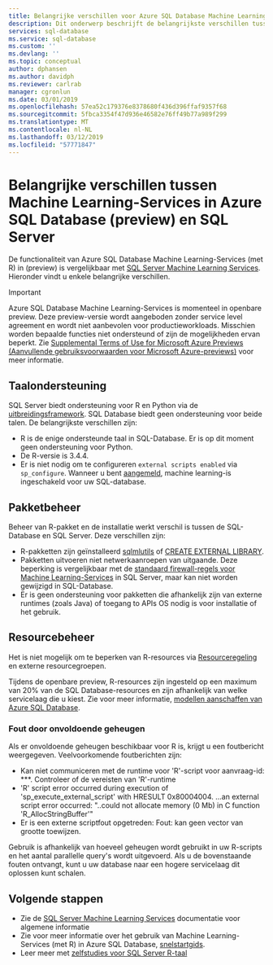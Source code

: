 ```yaml
---
title: Belangrijke verschillen voor Azure SQL Database Machine Learning-Services (preview)
description: Dit onderwerp beschrijft de belangrijkste verschillen tussen Azure SQL Database Machine Learning-Services (met R) en SQL Server Machine Learning-Services.
services: sql-database
ms.service: sql-database
ms.custom: ''
ms.devlang: ''
ms.topic: conceptual
author: dphansen
ms.author: davidph
ms.reviewer: carlrab
manager: cgronlun
ms.date: 03/01/2019
ms.openlocfilehash: 57ea52c179376e8378680f436d396ffaf9357f68
ms.sourcegitcommit: 5fbca3354f47d936e46582e76ff49b77a989f299
ms.translationtype: MT
ms.contentlocale: nl-NL
ms.lasthandoff: 03/12/2019
ms.locfileid: "57771847"
---
```

# <a name="key-differences-between-machine-learning-services-in-azure-sql-database-preview-and-sql-server"></a>Belangrijke verschillen tussen Machine Learning-Services in Azure SQL Database (preview) en SQL Server

De functionaliteit van Azure SQL Database Machine Learning-Services (met R) in (preview) is vergelijkbaar met [SQL Server Machine Learning Services](https://docs.microsoft.com/sql/advanced-analytics/what-is-sql-server-machine-learning). Hieronder vindt u enkele belangrijke verschillen.

> [!IMPORTANT]
> Azure SQL Database Machine Learning-Services is momenteel in openbare preview.
> Deze preview-versie wordt aangeboden zonder service level agreement en wordt niet aanbevolen voor productieworkloads. Misschien worden bepaalde functies niet ondersteund of zijn de mogelijkheden ervan beperkt.
> Zie [Supplemental Terms of Use for Microsoft Azure Previews (Aanvullende gebruiksvoorwaarden voor Microsoft Azure-previews)](https://azure.microsoft.com/support/legal/preview-supplemental-terms/) voor meer informatie.

## <a name="language-support"></a>Taalondersteuning

SQL Server biedt ondersteuning voor R en Python via de [uitbreidingsframework](https://docs.microsoft.com/sql/advanced-analytics/concepts/extensibility-framework). SQL Database biedt geen ondersteuning voor beide talen. De belangrijkste verschillen zijn:

- R is de enige ondersteunde taal in SQL-Database. Er is op dit moment geen ondersteuning voor Python.
- De R-versie is 3.4.4.
- Er is niet nodig om te configureren `external scripts enabled` via `sp_configure`. Wanneer u bent [aangemeld](sql-database-machine-learning-services-overview.md#signup), machine learning-is ingeschakeld voor uw SQL-database.

## <a name="package-management"></a>Pakketbeheer

Beheer van R-pakket en de installatie werkt verschil is tussen de SQL-Database en SQL Server. Deze verschillen zijn:

- R-pakketten zijn geïnstalleerd [sqlmlutils](https://github.com/Microsoft/sqlmlutils) of [CREATE EXTERNAL LIBRARY](https://docs.microsoft.com/sql/t-sql/statements/create-external-library-transact-sql).
- Pakketten uitvoeren niet netwerkaanroepen van uitgaande. Deze beperking is vergelijkbaar met de [standaard firewall-regels voor Machine Learning-Services](https://docs.microsoft.com//sql/advanced-analytics/security/firewall-configuration) in SQL Server, maar kan niet worden gewijzigd in SQL-Database.
- Er is geen ondersteuning voor pakketten die afhankelijk zijn van externe runtimes (zoals Java) of toegang to APIs OS nodig is voor installatie of het gebruik.

## <a name="resource-governance"></a>Resourcebeheer

Het is niet mogelijk om te beperken van R-resources via [Resourceregeling](https://docs.microsoft.com/sql/relational-databases/resource-governor/resource-governor) en externe resourcegroepen.

Tijdens de openbare preview, R-resources zijn ingesteld op een maximum van 20% van de SQL Database-resources en zijn afhankelijk van welke servicelaag die u kiest. Zie voor meer informatie, [modellen aanschaffen van Azure SQL Database](https://docs.microsoft.com/azure/sql-database/sql-database-service-tiers).

### <a name="insufficient-memory-error"></a>Fout door onvoldoende geheugen

Als er onvoldoende geheugen beschikbaar voor R is, krijgt u een foutbericht weergegeven. Veelvoorkomende foutberichten zijn:

- Kan niet communiceren met de runtime voor 'R'-script voor aanvraag-id: ***. Controleer of de vereisten van 'R'-runtime
- 'R' script error occurred during execution of 'sp_execute_external_script' with HRESULT 0x80004004. ...an external script error occurred: "..could not allocate memory (0 Mb) in C function 'R_AllocStringBuffer'"
- Er is een externe scriptfout opgetreden: Fout: kan geen vector van grootte toewijzen.

Gebruik is afhankelijk van hoeveel geheugen wordt gebruikt in uw R-scripts en het aantal parallelle query's wordt uitgevoerd. Als u de bovenstaande fouten ontvangt, kunt u uw database naar een hogere servicelaag dit oplossen kunt schalen.

## <a name="next-steps"></a>Volgende stappen

- Zie de [SQL Server Machine Learning Services](https://docs.microsoft.com/sql/advanced-analytics) documentatie voor algemene informatie
- Zie voor meer informatie over het gebruik van Machine Learning-Services (met R) in Azure SQL Database, [snelstartgids](sql-database-connect-query-r.md).
- Leer meer met [zelfstudies voor SQL Server R-taal](https://docs.microsoft.com/sql/advanced-analytics/tutorials/sql-server-r-tutorials)